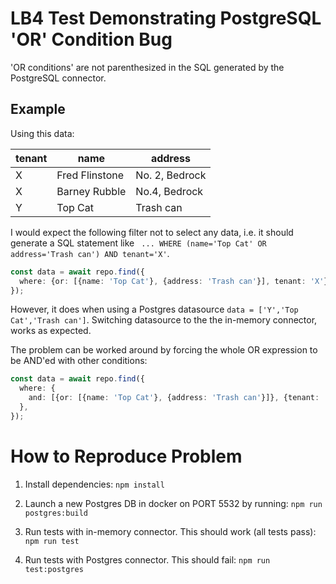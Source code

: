 # LB4 Test Demonstrating PostgreSQL 'OR' Condition Bug

'OR conditions' are not parenthesized in the SQL generated by the PostgreSQL connector.

## Example

Using this data:

| tenant | name           | address        |
| ------ | -------------- | -------------- |
| X      | Fred Flinstone | No. 2, Bedrock |
| X      | Barney Rubble  | No.4, Bedrock  |
| Y      | Top Cat        | Trash can      |

I would expect the following filter not to select any data, i.e. it should generate a SQL statement like ` ... WHERE (name='Top Cat' OR address='Trash can') AND tenant='X'`.

```typescript
const data = await repo.find({
  where: {or: [{name: 'Top Cat'}, {address: 'Trash can'}], tenant: 'X'},
});
```

However, it does when using a Postgres datasource `data = ['Y','Top Cat','Trash can']`.
Switching datasource to the the in-memory connector, works as expected.

The problem can be worked around by forcing the whole OR expression to be AND'ed with other conditions:

```typescript
const data = await repo.find({
  where: {
    and: [{or: [{name: 'Top Cat'}, {address: 'Trash can'}]}, {tenant: 'X'}],
  },
});
```

# How to Reproduce Problem

1. Install dependencies: `npm install`

2. Launch a new Postgres DB in docker on PORT 5532 by running: `npm run postgres:build`

3. Run tests with in-memory connector. This should work (all tests pass): `npm run test`

4. Run tests with Postgres connector. This should fail: `npm run test:postgres`
